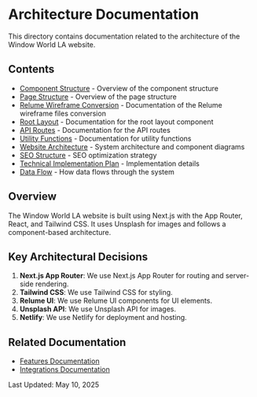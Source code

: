 # Architecture Documentation

This directory contains documentation related to the architecture of the Window World LA website.

## Contents

- [Component Structure](./component-structure.md) - Overview of the component structure
- [Page Structure](./page-structure.md) - Overview of the page structure
- [Relume Wireframe Conversion](./relume-wireframe-conversion.md) - Documentation of the Relume wireframe files conversion
- [Root Layout](./root-layout.md) - Documentation for the root layout component
- [API Routes](./api-routes.md) - Documentation for the API routes
- [Utility Functions](./utility-functions.md) - Documentation for utility functions
- [Website Architecture](./website-architecture.md) - System architecture and component diagrams
- [SEO Structure](./seo-structure.md) - SEO optimization strategy
- [Technical Implementation Plan](./technical-implementation-plan.md) - Implementation details
- [Data Flow](./data-flow.md) - How data flows through the system

## Overview

The Window World LA website is built using Next.js with the App Router, React, and Tailwind CSS. It uses Unsplash for images and follows a component-based architecture.

## Key Architectural Decisions

1. **Next.js App Router**: We use Next.js App Router for routing and server-side rendering.
2. **Tailwind CSS**: We use Tailwind CSS for styling.
3. **Relume UI**: We use Relume UI components for UI elements.
4. **Unsplash API**: We use Unsplash API for images.
5. **Netlify**: We use Netlify for deployment and hosting.

## Related Documentation

- [Features Documentation](../features/index.md)
- [Integrations Documentation](../integrations/index.md)

Last Updated: May 10, 2025
